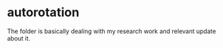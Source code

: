 # autorotation
The folder is basically dealing with my research work and relevant  update about it.
